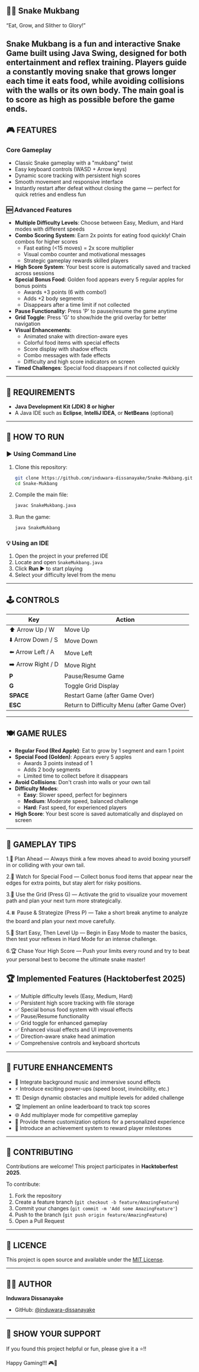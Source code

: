 ## 🐍🍜 Snake Mukbang
“Eat, Grow, and Slither to Glory!”

Snake Mukbang is a fun and interactive Snake Game built using Java Swing, designed for both entertainment and reflex training.
Players guide a constantly moving snake that grows longer each time it eats food, while avoiding collisions with the walls or its own body.
The main goal is to score as high as possible before the game ends.
---

## 🎮 FEATURES

### Core Gameplay

- Classic Snake gameplay with a "mukbang" twist
- Easy keyboard controls (WASD + Arrow keys)
- Dynamic score tracking with persistent high scores
- Smooth movement and responsive interface
- Instantly restart after defeat without closing the game — perfect for quick retries and endless fun

### 🆕 Advanced Features

- **Multiple Difficulty Levels**: Choose between Easy, Medium, and Hard modes with different speeds
- **Combo Scoring System**: Earn 2x points for eating food quickly! Chain combos for higher scores
  - Fast eating (<15 moves) = 2x score multiplier
  - Visual combo counter and motivational messages
  - Strategic gameplay rewards skilled players
- **High Score System**: Your best score is automatically saved and tracked across sessions
- **Special Bonus Food**: Golden food appears every 5 regular apples for bonus points
  - Awards +3 points (6 with combo!)
  - Adds +2 body segments
  - Disappears after a time limit if not collected
- **Pause Functionality**: Press 'P' to pause/resume the game anytime
- **Grid Toggle**: Press 'G' to show/hide the grid overlay for better navigation
- **Visual Enhancements**:
  - Animated snake with direction-aware eyes
  - Colorful food items with special effects
  - Score display with shadow effects
  - Combo messages with fade effects
  - Difficulty and high score indicators on screen
- **Timed Challenges**: Special food disappears if not collected quickly

---

## 🧩 REQUIREMENTS

- **Java Development Kit (JDK) 8 or higher**
- A Java IDE such as **Eclipse**, **IntelliJ IDEA**, or **NetBeans** (optional)

---

## 🚀 HOW TO RUN

### ▶️ Using Command Line

1. Clone this repository:

   ```bash
   git clone https://github.com/induwara-dissanayake/Snake-Mukbang.git
   cd Snake-Mukbang
   ```

2. Compile the main file:

   ```bash
   javac SnakeMukbang.java
   ```

3. Run the game:

   ```bash
   java SnakeMukbang
   ```

### 💡 Using an IDE

1. Open the project in your preferred IDE
2. Locate and open `SnakeMukbang.java`
3. Click **Run ▶️** to start playing
4. Select your difficulty level from the menu

---

## 🕹️ CONTROLS

| Key                | Action                                      |
| ------------------ | ------------------------------------------- |
| ⬆️ Arrow Up / W    | Move Up                                     |
| ⬇️ Arrow Down / S  | Move Down                                   |
| ⬅️ Arrow Left / A  | Move Left                                   |
| ➡️ Arrow Right / D | Move Right                                  |
| **P**              | Pause/Resume Game                           |
| **G**              | Toggle Grid Display                         |
| **SPACE**          | Restart Game (after Game Over)              |
| **ESC**            | Return to Difficulty Menu (after Game Over) |

---

## 🍽️ GAME RULES

- **Regular Food (Red Apple)**: Eat to grow by 1 segment and earn 1 point
- **Special Food (Golden)**: Appears every 5 apples
  - Awards 3 points instead of 1
  - Adds 2 body segments
  - Limited time to collect before it disappears
- **Avoid Collisions**: Don't crash into walls or your own tail
- **Difficulty Modes**:
  - **Easy**: Slower speed, perfect for beginners
  - **Medium**: Moderate speed, balanced challenge
  - **Hard**: Fast speed, for experienced players
- **High Score**: Your best score is saved automatically and displayed on screen

---

## 🎯 GAMEPLAY TIPS

1.🧠 Plan Ahead — Always think a few moves ahead to avoid boxing yourself in or colliding with your own tail.

2.🍎 Watch for Special Food — Collect bonus food items that appear near the edges for extra points, but stay alert for risky positions.

3.🧩 Use the Grid (Press G) — Activate the grid to visualize your movement path and plan your next turn more strategically.

4.⏸️ Pause & Strategize (Press P) — Take a short break anytime to analyze the board and plan your next move carefully.

5.🐢 Start Easy, Then Level Up — Begin in Easy Mode to master the basics, then test your reflexes in Hard Mode for an intense challenge.

6.🏆 Chase Your High Score — Push your limits every round and try to beat your personal best to become the ultimate snake master!


## 🏆 Implemented Features (Hacktoberfest 2025)

- ✅ Multiple difficulty levels (Easy, Medium, Hard)
- ✅ Persistent high score tracking with file storage
- ✅ Special bonus food system with visual effects
- ✅ Pause/Resume functionality
- ✅ Grid toggle for enhanced gameplay
- ✅ Enhanced visual effects and UI improvements
- ✅ Direction-aware snake head animation
- ✅ Comprehensive controls and keyboard shortcuts

---

## 🔮 FUTURE ENHANCEMENTS

- 🎵 Integrate background music and immersive sound effects
- ⚡ Introduce exciting power-ups (speed boost, invincibility, etc.)
- 🏗️ Design dynamic obstacles and multiple levels for added challenge
- 🏆 Implement an online leaderboard to track top scores
- 🌐 Add multiplayer mode for competitive gameplay
- 🎨 Provide theme customization options for a personalized experience
- 🏅 Introduce an achievement system to reward player milestones

---

## 🤝 CONTRIBUTING

Contributions are welcome! This project participates in **Hacktoberfest 2025**.

To contribute:

1. Fork the repository
2. Create a feature branch (`git checkout -b feature/AmazingFeature`)
3. Commit your changes (`git commit -m 'Add some AmazingFeature'`)
4. Push to the branch (`git push origin feature/AmazingFeature`)
5. Open a Pull Request

---

## 📜 LICENCE

This project is open source and available under the [MIT License](LICENSE).

---

## 👨‍💻 AUTHOR

**Induwara Dissanayake**

- GitHub: [@induwara-dissanayake](https://github.com/induwara-dissanayake)

---

## 🌟 SHOW YOUR SUPPORT

If you found this project helpful or fun, please give it a ⭐️!!

Happy Gaming!!! 🎮🐍
